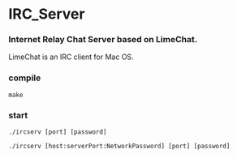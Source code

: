 # IRC_Server

### Internet Relay Chat Server based on LimeChat.

LimeChat is an IRC client for Mac OS.

### compile
```
make
```

### start

```
./ircserv [port] [password]

./ircserv [host:serverPort:NetworkPassword] [port] [password]
```
